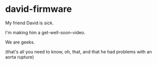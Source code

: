 david-firmware
==============

My friend David is sick.

I'm making him a get-well-soon-video.

We are geeks.

(that's all you need to know, oh, that, and that he had problems with an aorta rupture)

